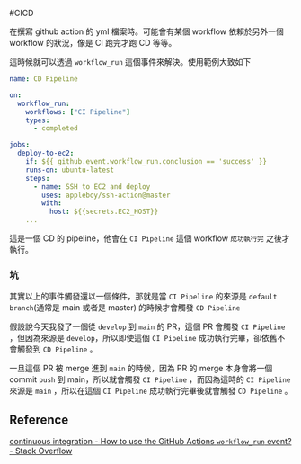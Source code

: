 #CICD

在撰寫 github action 的 yml 檔案時。可能會有某個 workflow 依賴於另外一個 workflow 的狀況，像是 CI 跑完才跑 CD 等等。

這時候就可以透過 `workflow_run` 這個事件來解決。使用範例大致如下

```yaml
name: CD Pipeline

on:
  workflow_run:
    workflows: ["CI Pipeline"]
    types:
      - completed

jobs:
  deploy-to-ec2:
    if: ${{ github.event.workflow_run.conclusion == 'success' }}
    runs-on: ubuntu-latest
    steps:
      - name: SSH to EC2 and deploy
        uses: appleboy/ssh-action@master
        with:
          host: ${{secrets.EC2_HOST}}
	...
```

這是一個 CD 的 pipeline，他會在 `CI Pipeline` 這個 workflow `成功執行完` 之後才執行。

### 坑

其實以上的事件觸發還以一個條件，那就是當 `CI Pipeline` 的來源是 `default branch`(通常是 main 或者是 master) 的時候才會觸發 `CD Pipeline`

假設說今天我發了一個從 `develop` 到 `main`  的 PR，這個 PR 會觸發 `CI Pipeline` ，但因為來源是 `develop`，所以即使這個 `CI Pipeline` 成功執行完畢，卻依舊不會觸發到 `CD Pipeline` 。

一旦這個 PR 被 merge 進到 `main` 的時候，因為 PR 的 merge 本身會將一個 commit `push` 到 main，所以就會觸發 `CI Pipeline` ，而因為這時的 `CI Pipeline` 來源是 `main` ，所以在這個 `CI Pipeline` 成功執行完畢後就會觸發 `CD Pipeline` 。

## Reference

[continuous integration - How to use the GitHub Actions `workflow_run` event? - Stack Overflow](https://stackoverflow.com/questions/63343937/how-to-use-the-github-actions-workflow-run-event)





